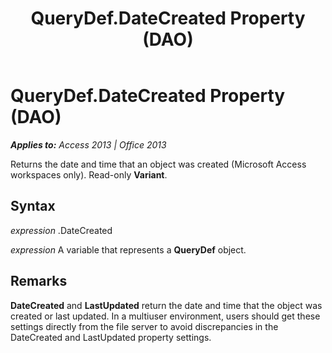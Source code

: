 ﻿---
title: QueryDef.DateCreated Property (DAO)
TOCTitle: DateCreated Property
ms:assetid: f7585b34-8314-fb9f-daa6-cd1a8ad59d91
ms:mtpsurl: https://msdn.microsoft.com/en-us/library/Ff836910(v=office.15)
ms:contentKeyID: 48548763
ms.date: 09/18/2015
mtps_version: v=office.15
---

# QueryDef.DateCreated Property (DAO)


_**Applies to:** Access 2013 | Office 2013_

Returns the date and time that an object was created (Microsoft Access workspaces only). Read-only **Variant**.

## Syntax

*expression* .DateCreated

*expression* A variable that represents a **QueryDef** object.

## Remarks

**DateCreated** and **LastUpdated** return the date and time that the object was created or last updated. In a multiuser environment, users should get these settings directly from the file server to avoid discrepancies in the DateCreated and LastUpdated property settings.

